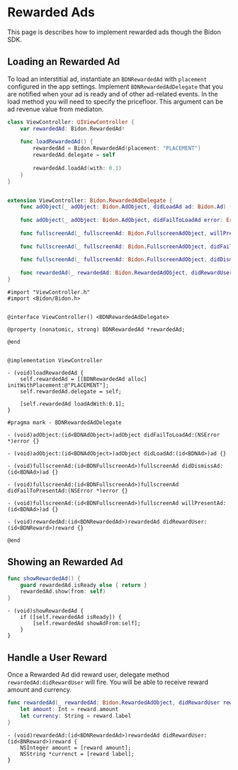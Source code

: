 # Rewarded Ads

This page is describes how to implement rewarded ads though the Bidon SDK.

## Loading an Rewarded Ad

To load an interstitial ad, instantiate an `BDNRewardedAd` with `placement` configured in the app settings. Implement `BDNRewardedAdDelegate` that you are notified when your ad is ready and of other ad-related events. In the load method you will need to specify the pricefloor. This argument can be ad revenue value from mediaton.

```swift
class ViewController: UIViewController {
    var rewardedAd: Bidon.RewardedAd!
    
    func loadRewardedAd() {
        rewardedAd = Bidon.RewardedAd(placement: "PLACEMENT")
        rewardedAd.delegate = self
        
        rewardedAd.loadAd(with: 0.1)
    }
}


extension ViewController: Bidon.RewardedAdDelegate {
    func adObject(_ adObject: Bidon.AdObject, didLoadAd ad: Bidon.Ad) {}
    
    func adObject(_ adObject: Bidon.AdObject, didFailToLoadAd error: Error) {}
    
    func fullscreenAd(_ fullscreenAd: Bidon.FullscreenAdObject, willPresentAd ad: Bidon.Ad) {}
    
    func fullscreenAd(_ fullscreenAd: Bidon.FullscreenAdObject, didFailToPresentAd error: Error) {}
    
    func fullscreenAd(_ fullscreenAd: Bidon.FullscreenAdObject, didDismissAd ad: Bidon.Ad) {}
    
    func rewardedAd(_ rewardedAd: Bidon.RewardedAdObject, didRewardUser reward: Bidon.Reward) {}
}
```

```obj-c
#import "ViewController.h"
#import <Bidon/Bidon.h>


@interface ViewController() <BDNRewardedAdDelegate>

@property (nonatomic, strong) BDNRewardedAd *rewardedAd;

@end


@implementation ViewController

- (void)loadRewardedAd {
    self.rewardedAd = [[BDNRewardedAd alloc] initWithPlacement:@"PLACEMENT"];
    self.rewardedAd.delegate = self;

    [self.rewardedAd loadAdWith:0.1];
}

#pragma mark - BDNRewardedAdDelegate

- (void)adObject:(id<BDNAdObject>)adObject didFailToLoadAd:(NSError *)error {}

- (void)adObject:(id<BDNAdObject>)adObject didLoadAd:(id<BDNAd>)ad {}

- (void)fullscreenAd:(id<BDNFullscreenAd>)fullscreenAd didDismissAd:(id<BDNAd>)ad {}

- (void)fullscreenAd:(id<BDNFullscreenAd>)fullscreenAd didFailToPresentAd:(NSError *)error {}

- (void)fullscreenAd:(id<BDNFullscreenAd>)fullscreenAd willPresentAd:(id<BDNAd>)ad {}

- (void)rewardedAd:(id<BDNRewardedAd>)rewardedAd didRewardUser:(id<BDNReward>)reward {}

@end
```

## Showing an Rewarded Ad

```swift
func showRewardedAd() {
    guard rewardedAd.isReady else { return }
    rewardedAd.show(from: self)
}
```

```obj-c
- (void)showRewardedAd {
    if ([self.rewardedAd isReady]) {
        [self.rewardedAd showAdFrom:self];
    }
}
```

## Handle a User Reward

Once a Rewarded Ad did reward user, delegate method `rewardedAd:didRewardUser` will fire. You will be able to receive reward amount and currency.

```swift
func rewardedAd(_ rewardedAd: Bidon.RewardedAdObject, didRewardUser reward: Bidon.Reward) {
    let amount: Int = reward.amount
    let currency: String = reward.label
} 
```

```obj-c
- (void)rewardedAd:(id<BDNRewardedAd>)rewardedAd didRewardUser:(id<BNReward>)reward {
    NSInteger amount = [reward amount];
    NSString *currenct = [reward label];
}
```

